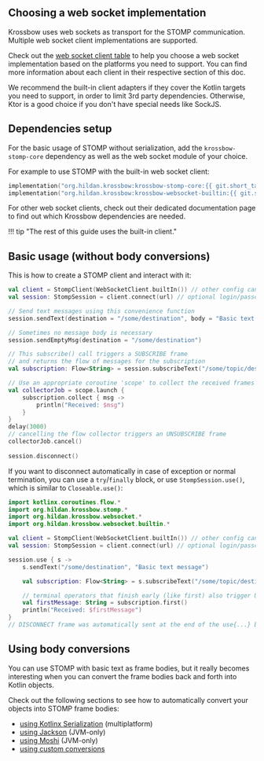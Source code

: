 ## Choosing a web socket implementation

Krossbow uses web sockets as transport for the STOMP communication.
Multiple web socket client implementations are supported.

Check out the [web socket client table](../index.md#web-socket-clients-target-support) to help you choose a web socket
implementation based on the platforms you need to support.
You can find more information about each client in their respective section of this doc.

We recommend the built-in client adapters if they cover the Kotlin targets you need to support, in order to
limit 3rd party dependencies. Otherwise, Ktor is a good choice if you don't have special needs like SockJS.

## Dependencies setup

For the basic usage of STOMP without serialization, add the `krossbow-stomp-core` dependency as well as the web socket
module of your choice.

For example to use STOMP with the built-in web socket client:

```kotlin
implementation("org.hildan.krossbow:krossbow-stomp-core:{{ git.short_tag }}")
implementation("org.hildan.krossbow:krossbow-websocket-builtin:{{ git.short_tag }}")
```

For other web socket clients, check out their dedicated documentation page to find out which Krossbow dependencies are
needed.

!!! tip "The rest of this guide uses the built-in client."

## Basic usage (without body conversions)

This is how to create a STOMP client and interact with it:

```kotlin
val client = StompClient(WebSocketClient.builtIn()) // other config can be passed in here
val session: StompSession = client.connect(url) // optional login/passcode can be provided here

// Send text messages using this convenience function
session.sendText(destination = "/some/destination", body = "Basic text message")

// Sometimes no message body is necessary
session.sendEmptyMsg(destination = "/some/destination") 

// This subscribe() call triggers a SUBSCRIBE frame
// and returns the flow of messages for the subscription
val subscription: Flow<String> = session.subscribeText("/some/topic/destination")

// Use an appropriate coroutine 'scope' to collect the received frames
val collectorJob = scope.launch {
    subscription.collect { msg ->
        println("Received: $msg")
    }
}
delay(3000)
// cancelling the flow collector triggers an UNSUBSCRIBE frame
collectorJob.cancel()
 
session.disconnect()
```

If you want to disconnect automatically in case of exception or normal termination, you can use
a `try`/`finally` block, or use `StompSession.use()`, which is similar to `Closeable.use()`:

```kotlin
import kotlinx.coroutines.flow.*
import org.hildan.krossbow.stomp.*
import org.hildan.krossbow.websocket.*
import org.hildan.krossbow.websocket.builtin.*

val client = StompClient(WebSocketClient.builtIn()) // other config can be passed in here
val session: StompSession = client.connect(url) // optional login/passcode can be provided here

session.use { s ->
    s.sendText("/some/destination", "Basic text message") 

    val subscription: Flow<String> = s.subscribeText("/some/topic/destination")

    // terminal operators that finish early (like first) also trigger UNSUBSCRIBE automatically
    val firstMessage: String = subscription.first()
    println("Received: $firstMessage")
}
// DISCONNECT frame was automatically sent at the end of the use{...} block
```

## Using body conversions

You can use STOMP with basic text as frame bodies, but it really becomes interesting when you can
convert the frame bodies back and forth into Kotlin objects.

Check out the following sections to see how to automatically convert your objects into STOMP frame bodies:

 * [using Kotlinx Serialization](./conversions/kx-serialization.md) (multiplatform)
 * [using Jackson](./conversions/jackson.md) (JVM-only)
 * [using Moshi](./conversions/moshi.md) (JVM-only)
 * [using custom conversions](./conversions/custom.md)

